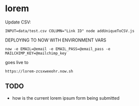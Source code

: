 # lorem

Update CSV:

`INPUT=data/test.csv COLUMN="Link ID" node addUniqueToCSV.js`


DEPLOYING TO NOW WITH ENVIRONMENT VARS
```
now -e EMAIL=@email -e EMAIL_PASS=@email_pass -e MAILCHIMP_KEY=@mailchimp_key
```

goes live to
```
https://lorem-zcsxweeohr.now.sh
```

## TODO
- how is the current lorem ipsum form being submitted
